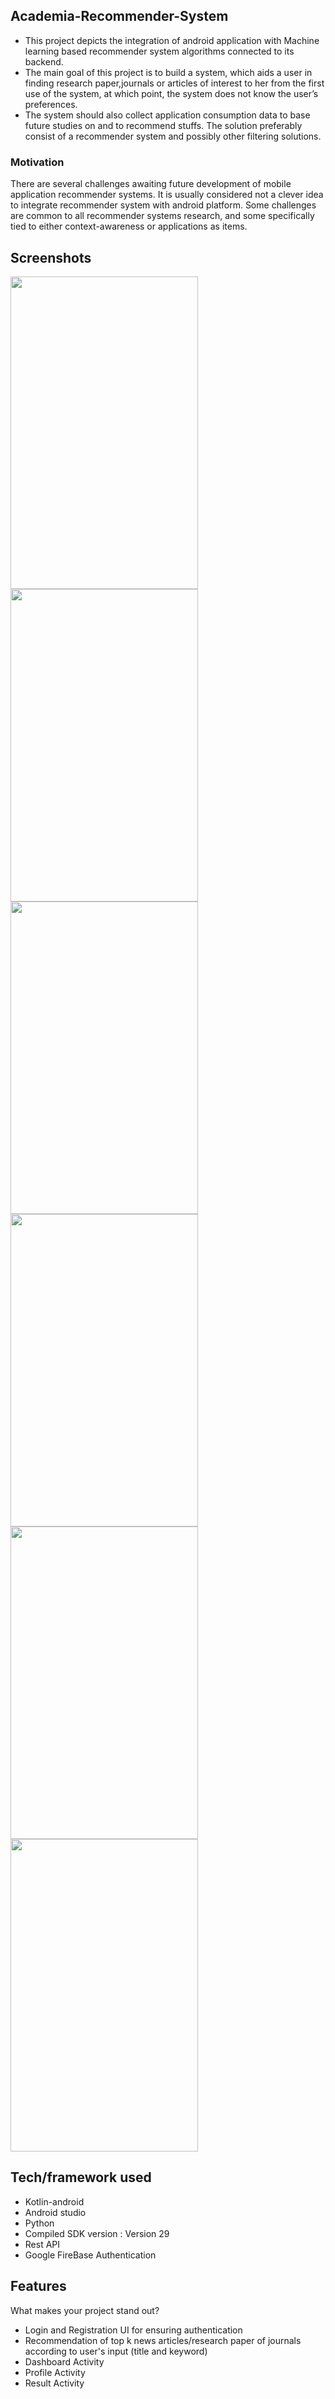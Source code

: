 ## Academia-Recommender-System
* This project depicts the integration of android application with Machine learning based recommender system algorithms connected to its backend.
* The main goal of this project is to build a system, which aids a user in finding research paper,journals or articles of interest to her from the first use of the system, at which point, the system does not know the user’s preferences. 
* The system should also collect application consumption data to base future studies on and to recommend stuffs. The solution preferably consist of a recommender system and possibly other filtering solutions.

### Motivation
There are several challenges awaiting future development of mobile application recommender systems. It is usually considered not a clever idea to integrate recommender system 
with android platform. Some challenges are common to all recommender systems research, and some specifically tied to either context-awareness or applications as
items.

## Screenshots
 <img src="Images/img11.jpeg" width="300" height="500">
 <img src="Images/img9.jpeg" width="300" height="500">
 <img src="Images/i3.jpeg" width="300" height="500">    
 <img src="Images/i2.jpeg" width="300" height="500">
 <img src="Images/img1.jpeg" width="300" height="500">
 <img src="Images/result.jpeg" width="300" height="500">

## Tech/framework used
* Kotlin-android
* Android studio
* Python
* Compiled SDK version : Version 29
* Rest API
* Google FireBase Authentication 


## Features
What makes your project stand out?
* Login and Registration UI for ensuring authentication
* Recommendation of top k news articles/research paper of journals according to user's input (title and keyword)
* Dashboard Activity
* Profile Activity
* Result Activity

